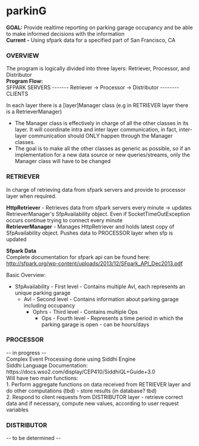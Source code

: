 # parkinG
<b>GOAL:</b> Provide realtime reporting on parking garage occupancy and be able to make informed decisions with the information</br>
<b>Current -</b> Using sfpark data for a specified part of San Francisco, CA
<h3>OVERVIEW</h3>
The program is logically divided into three layers: Retriever, Processor, and Distributor</br>
<b>Program Flow:</b></br>
 SFPARK SERVERS -------  Retriever   ->    Processor   ->    Distributor -------- CLIENTS
 
In each layer there is a [layer]Manager class (e.g in RETRIEVER layer there is a RetrieverManager) </br>
  - The Manager class is effectively in charge of all the other classes in its layer. It will coordinate intra and inter layer communication, in fact, inter-layer communication should ONLY happen through the Manager classes. </br>
  - The goal is to make all the other classes as generic as possible, so if an implementation for a new data source
  or new queries/streams, only the Manager class will have to be changed
  
<h3>RETRIEVER</h3>
In charge of retrieving data from sfpark servers and provide to processor layer when required.

<b>HttpRetriever</b> - Retrieves data from sfpark servers every minute -> updates RetrieverManager's SfpAvailability object. Even if SocketTimeOutException occurs continue trying to connect every minute</br>
<b>RetrieverManager</b> - Manages HttpRetriever and holds latest copy of SfpAvailability object.
                   Pushes data to PROCESSOR layer when sfp is updated</br>

<b>Sfpark Data</b></br>
Complete documentation for sfpark api can be found here:</br> http://sfpark.org/wp-content/uploads/2013/12/SFpark_API_Dec2013.pdf</br>

Basic Overview:</br>
 - SfpAvailability - First level - Contains multiple Avl, each represents an unique parking garage</br>
    - Avl - Second level - Contains information about parking garage including occupancy</br>
        - Ophrs - Third level - Contains multiple Ops</br>
            - Ops - Fourth level - Represents a time period in which the parking garage is open - can be hours/days</br>


<h3>PROCESSOR</h3>
-- in progress -- </br>
Complex Event Processing done using Siddhi Engine</br>
Siddhi Language Documentation: https://docs.wso2.com/display/CEP410/SiddhiQL+Guide+3.0</br>
Will have two main functions:</br>
1. Perform aggregate functions on data received from RETRIEVER layer and do other computations (tbd) - store results (in database? tbd)</br>
2. Respond to client requests from DISTRIBUTOR layer - retrieve correct data and if necessary, compute new values, according to user request variables</br>

<h3>DISTRIBUTOR</h3>
-- to be determined --
